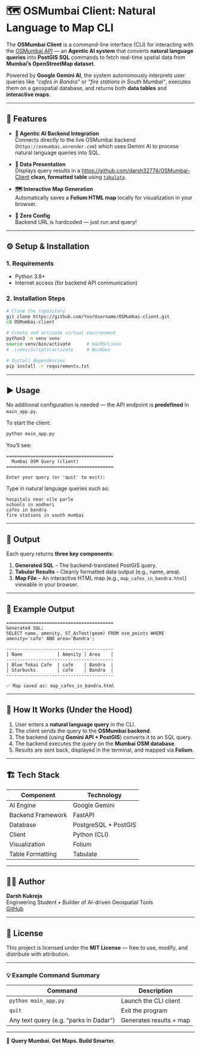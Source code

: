 # 🗺️ OSMumbai Client: Natural Language to Map CLI

The **OSMumbai Client** is a command-line interface (CLI) for interacting with the [OSMumbai API](https://osmumbai.onrender.com) — an **Agentic AI system** that converts **natural language queries** into **PostGIS SQL** commands to fetch real-time spatial data from **Mumbai’s OpenStreetMap dataset**.

Powered by **Google Gemini AI**, the system autonomously interprets user queries like *"cafes in Bandra"* or *"fire stations in South Mumbai"*, executes them on a geospatial database, and returns both **data tables** and **interactive maps**.

---

## 🚀 Features

- **🤖 Agentic AI Backend Integration**  
  Connects directly to the live OSMumbai backend (`https://osmumbai.onrender.com`) which uses Gemini AI to process natural language queries into SQL.

- **🧩 Data Presentation**  
  Displays query results in a https://github.com/darsh32774/OSMumbai-Client **clean, formatted table** using [`tabulate`](https://pypi.org/project/tabulate/).

- **🗺️ Interactive Map Generation**  
  Automatically saves a **Folium HTML map** locally for visualization in your browser.

- **🔗 Zero Config**  
  Backend URL is hardcoded — just run and query!

---

## ⚙️ Setup & Installation

### 1. Requirements

- Python 3.8+  
- Internet access (for backend API communication)

### 2. Installation Steps

```bash
# Clone the repository
git clone https://github.com/YourUsername/OSMumbai-client.git
cd OSMumbai-client

# Create and activate virtual environment
python3 -m venv venv
source venv/bin/activate      # macOS/Linux
# .\venv\Scripts\activate     # Windows

# Install dependencies
pip install -r requirements.txt
```

---

## ▶️ Usage

No additional configuration is needed — the API endpoint is **predefined** in `main_app.py`.

To start the client:

```bash
python main_app.py
```

You’ll see:

```
========================================
  Mumbai OSM Query (client)
========================================

Enter your query (or 'quit' to exit):
```

Type in natural language queries such as:

```
hospitals near vile parle
schools in andheri
cafes in bandra
fire stations in south mumbai
```

---

## 🧾 Output

Each query returns **three key components**:

1. **Generated SQL** – The backend-translated PostGIS query.  
2. **Tabular Results** – Cleanly formatted data output (e.g., name, area).  
3. **Map File** – An interactive HTML map (e.g., `map_cafes_in_bandra.html`) viewable in your browser.

---

## 📂 Example Output

```
========================================
Generated SQL:
SELECT name, amenity, ST_AsText(geom) FROM osm_points WHERE amenity='cafe' AND area='Bandra';

----------------------------------------
| Name             | Amenity | Area    |
----------------------------------------
| Blue Tokai Cafe  | cafe    | Bandra  |
| Starbucks        | cafe    | Bandra  |
----------------------------------------

✅ Map saved as: map_cafes_in_bandra.html
```

---

## 🧠 How It Works (Under the Hood)

1. User enters a **natural language query** in the CLI.  
2. The client sends the query to the **OSMumbai backend**.  
3. The backend (using **Gemini API + PostGIS**) converts it to an SQL query.  
4. The backend executes the query on the **Mumbai OSM database**.  
5. Results are sent back, displayed in the terminal, and mapped via **Folium**.

---

## 🏗️ Tech Stack

| Component | Technology |
|------------|-------------|
| AI Engine | Google Gemini |
| Backend Framework | FastAPI |
| Database | PostgreSQL + PostGIS |
| Client | Python (CLI) |
| Visualization | Folium |
| Table Formatting | Tabulate |

---

## 🧑‍💻 Author

**Darsh Kukreja**  
Engineering Student • Builder of AI-driven Geospatial Tools  
[GitHub](https://github.com/YourUsername)

---

## 🪪 License

This project is licensed under the **MIT License** — free to use, modify, and distribute with attribution.

---

### 💡 Example Command Summary

| Command | Description |
|----------|--------------|
| `python main_app.py` | Launch the CLI client |
| `quit` | Exit the program |
| Any text query (e.g. “parks in Dadar”) | Generates results + map |

---

🧭 **Query Mumbai. Get Maps. Build Smarter.**
